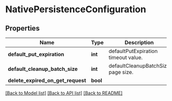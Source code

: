# NativePersistenceConfiguration

## Properties
Name | Type | Description | Notes
------------ | ------------- | ------------- | -------------
**default_put_expiration** | **int** | defaultPutExpiration timeout value. | [optional] 
**default_cleanup_batch_size** | **int** | defaultCleanupBatchSize page size. | [optional] 
**delete_expired_on_get_request** | **bool** |  | [optional] 

[[Back to Model list]](../README.md#documentation-for-models) [[Back to API list]](../README.md#documentation-for-api-endpoints) [[Back to README]](../README.md)


